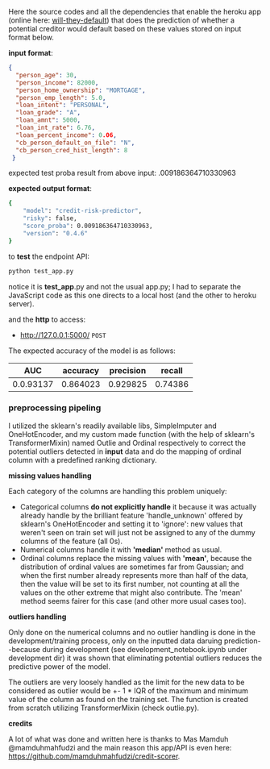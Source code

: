 Here the source codes and all the dependencies that enable the heroku app (online here: [will-they-default](https://will-they-default.herokuapp.com)) that does the prediction of whether a potential creditor would default based on these values stored on input format below. 

**input format**:
```json
{
  "person_age": 30,
  "person_income": 82000,
  "person_home_ownership": "MORTGAGE",
  "person_emp_length": 5.0,
  "loan_intent": "PERSONAL",
  "loan_grade": "A",
  "loan_amnt": 5000,
  "loan_int_rate": 6.76,
  "loan_percent_income": 0.06,
  "cb_person_default_on_file": "N",
  "cb_person_cred_hist_length": 8
 }
```

expected test proba result from above input: .009186364710330963

**expected output format**:
```bash
{
    "model": "credit-risk-predictor",
    "risky": false,
    "score_proba": 0.009186364710330963,
    "version": "0.4.6"
}
```

to **test** the endpoint API:
```bash
python test_app.py
```
notice it is **test_app**.py and not the usual app.py; I had to separate the JavaScript code as this one directs to a local host (and the other to heroku server).

and the **http** to access:
- http://127.0.0.1:5000/
```POST```

The expected accuracy of the model is as follows:


AUC | accuracy | precision | recall 
------|-------------|-------|---------
0.0.93137 | 0.864023 | 0.929825 | 0.74386

### preprocessing pipeling
I utilized the sklearn's readily available libs, SimpleImputer and OneHotEncoder, and my custom made function (with the help of sklearn's TransformerMixin) named Outlie and Ordinal respectively to correct the potential outliers detected in **input** data and do the mapping of ordinal column with a predefined ranking dictionary.

**missing values handling**

Each category of the columns are handling this problem uniquely:
- Categorical columns **do not explicitly handle** it because it was actually already handle by the brilliant feature 'handle_unknown' offered by sklearn's OneHotEncoder and setting it to 'ignore': new values that weren't seen on train set will just not be assigned to any of the dummy columns of the feature (all 0s).
- Numerical columns handle it with **'median'** method as usual.
- Ordinal columns replace the missing values with **'mean'**, because the distribution of ordinal values are sometimes far from Gaussian; and when the first number already represents more than half of the data, then the value will be set to its first number, not counting at all the values on the other extreme that might also contribute. The 'mean' method seems fairer for this case (and other more usual cases too).

**outliers handling**

Only done on the numerical columns and no outlier handling is done in the development/training process, only on the inputted data daruing prediction--because during development (see development_notebook.ipynb under development dir) it was shown that eliminating potential outliers reduces the predictive power of the model.

The outliers are very loosely handled as the limit for the new data to be considered as outlier would be +- 1 * IQR of the maximum and minimum value of the column as found on the training set. The function is created from scratch utilizing TransformerMixin (check outlie.py).

**credits**

A lot of what was done and written here is thanks to Mas Mamduh @mamduhmahfudzi and the main reason this app/API is even here: https://github.com/mamduhmahfudzi/credit-scorer.

